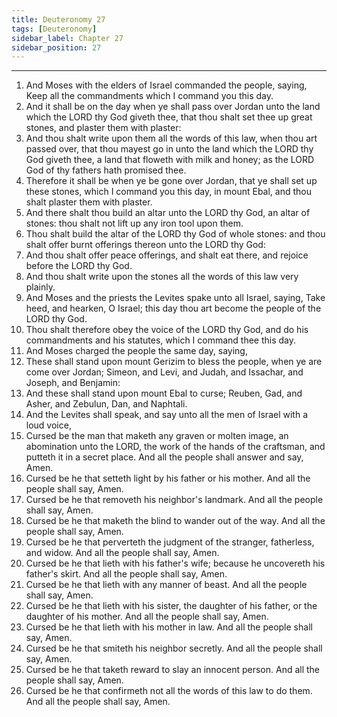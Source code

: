 ```yaml
---
title: Deuteronomy 27
tags: [Deuteronomy]
sidebar_label: Chapter 27
sidebar_position: 27
---
```


---
1. And Moses with the elders of Israel commanded the people, saying, Keep all the commandments which I command you this day.
2. And it shall be on the day when ye shall pass over Jordan unto the land which the LORD thy God giveth thee, that thou shalt set thee up great stones, and plaster them with plaster:
3. And thou shalt write upon them all the words of this law, when thou art passed over, that thou mayest go in unto the land which the LORD thy God giveth thee, a land that floweth with milk and honey; as the LORD God of thy fathers hath promised thee.
4. Therefore it shall be when ye be gone over Jordan, that ye shall set up these stones, which I command you this day, in mount Ebal, and thou shalt plaster them with plaster.
5. And there shalt thou build an altar unto the LORD thy God, an altar of stones: thou shalt not lift up any iron tool upon them.
6. Thou shalt build the altar of the LORD thy God of whole stones: and thou shalt offer burnt offerings thereon unto the LORD thy God:
7. And thou shalt offer peace offerings, and shalt eat there, and rejoice before the LORD thy God.
8. And thou shalt write upon the stones all the words of this law very plainly.
9. And Moses and the priests the Levites spake unto all Israel, saying, Take heed, and hearken, O Israel; this day thou art become the people of the LORD thy God.
10. Thou shalt therefore obey the voice of the LORD thy God, and do his commandments and his statutes, which I command thee this day.
11. And Moses charged the people the same day, saying,
12. These shall stand upon mount Gerizim to bless the people, when ye are come over Jordan; Simeon, and Levi, and Judah, and Issachar, and Joseph, and Benjamin:
13. And these shall stand upon mount Ebal to curse; Reuben, Gad, and Asher, and Zebulun, Dan, and Naphtali.
14. And the Levites shall speak, and say unto all the men of Israel with a loud voice,
15. Cursed be the man that maketh any graven or molten image, an abomination unto the LORD, the work of the hands of the craftsman, and putteth it in a secret place. And all the people shall answer and say, Amen.
16. Cursed be he that setteth light by his father or his mother. And all the people shall say, Amen.
17. Cursed be he that removeth his neighbor's landmark. And all the people shall say, Amen.
18. Cursed be he that maketh the blind to wander out of the way. And all the people shall say, Amen.
19. Cursed be he that perverteth the judgment of the stranger, fatherless, and widow. And all the people shall say, Amen.
20. Cursed be he that lieth with his father's wife; because he uncovereth his father's skirt. And all the people shall say, Amen.
21. Cursed be he that lieth with any manner of beast. And all the people shall say, Amen.
22. Cursed be he that lieth with his sister, the daughter of his father, or the daughter of his mother. And all the people shall say, Amen.
23. Cursed be he that lieth with his mother in law. And all the people shall say, Amen.
24. Cursed be he that smiteth his neighbor secretly. And all the people shall say, Amen.
25. Cursed be he that taketh reward to slay an innocent person. And all the people shall say, Amen.
26. Cursed be he that confirmeth not all the words of this law to do them. And all the people shall say, Amen.